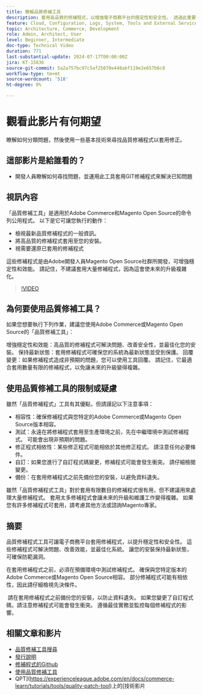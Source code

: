 ```yaml
---
title: 瞭解品質修補工具
description: 套用高品質的修補程式，以增強電子商務平台的穩定性和安全性。 透過此重要工具，隨時掌握最新資訊、解決問題，並最佳化效能。
feature: Cloud, Configuration, Logs, System, Tools and External Services
topic: Architecture, Commerce, Development
role: Admin, Architect, User
level: Beginner, Intermediate
doc-type: Technical Video
duration: 771
last-substantial-update: 2024-07-17T00:00:00Z
jira: KT-15836
source-git-commit: 5a2a757bc97c5af25070e448abf119e2e657b6c8
workflow-type: tm+mt
source-wordcount: '518'
ht-degree: 0%

---
```


# 觀看此影片有何期望

瞭解如何分類問題，然後使用一些基本技術來尋找品質修補程式以套用修正。

## 這部影片是給誰看的？

* 開發人員瞭解如何尋找問題，並運用此工具套用GIT修補程式來解決已知問題

## 視訊內容

「品質修補工具」是適用於Adobe Commerce和Magento Open Source的命令列公用程式。 以下是它可讓您執行的動作：

* 檢視最新品質修補程式的一般資訊。
* 將高品質的修補程式套用至您的安裝。
* 視需要還原已套用的修補程式

這些修補程式是由Adobe開發人員Magento Open Source社群所開發，可增強穩定性和效能。 請記住，不建議套用大量修補程式，因為這會使未來的升級複雜化。

>[!VIDEO](https://video.tv.adobe.com/v/3431436?learn=on)

## 為何要使用品質修補工具？

如果您想要執行下列作業，建議您使用Adobe Commerce或Magento Open Source的「品質修補工具」：

增強穩定性和效能：高品質的修補程式可解決問題、改善安全性，並最佳化您的安裝。
保持最新狀態：套用修補程式可確保您的系統為最新狀態並受到保護。
回覆變更：如果修補程式造成非預期的問題，您可以使用工具回覆。 請記住，它最適合套用數量有限的修補程式，以免讓未來的升級變得複雜。  

## 使用品質修補工具的限制或疑慮

雖然「品質修補程式」工具有其優點，但請謹記以下注意事項：

* 相容性：確保修補程式與您特定的Adobe Commerce或Magento Open Source版本相容。
* 測試：永遠在將修補程式套用至生產環境之前，先在中繼環境中測試修補程式。 可能會出現非預期的問題。
* 修正程式相依性：某些修正程式可能相依於其他修正程式。 請注意任何必要條件。
* 自訂：如果您進行了自訂程式碼變更，修補程式可能會發生衝突。 請仔細檢閱變更。
* 備份：在套用修補程式之前先備份您的安裝，以避免資料遺失。

雖然「品質修補程式工具」對於套用有限數目的修補程式很有用，但不建議用來處理大量修補程式。 套用太多修補程式會讓未來的升級和維護工作變得複雜。 如果您有許多修補程式可套用，請考慮其他方法或諮詢Magento專家。 

## 摘要

品質修補程式工具可讓電子商務平台套用修補程式，以提升穩定性和安全性。 這些修補程式可解決問題、改善效能，並最佳化系統。 讓您的安裝保持最新狀態，可確保防範漏洞。

在套用修補程式之前，必須在預備環境中測試修補程式。 確保與您特定版本的Adobe Commerce或Magento Open Source相容。 部分修補程式可能有相依性，因此請仔細檢視先決條件。

 請在套用修補程式之前備份您的安裝，以防止資料遺失。 如果您變更了自訂程式碼，請注意修補程式可能會發生衝突。 遵循最佳實務並監控每個修補程式的影響。

## 相關文章和影片

* [品質修補工具搜尋](https://experienceleague.adobe.com/tools/commerce-quality-patches/index.html)
* [發行說明](https://experienceleague.adobe.com/en/docs/commerce-operations/tools/quality-patches-tool/release-notes)
* [修補程式的Github](https://github.com/magento/quality-patches/blob/master/patches/os/)
* [使用品質修補工具](https://experienceleague.adobe.com/en/docs/commerce-operations/tools/quality-patches-tool/usage)
* QPT](https://experienceleague.adobe.com/en/docs/commerce-learn/tutorials/tools/quality-patch-tool)上的[技術影片